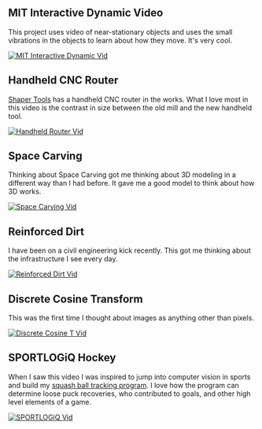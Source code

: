MIT Interactive Dynamic Video
---------------------
This project uses video of near-stationary objects and uses the small vibrations in the objects to learn about how they move. It's very cool.

[![MIT Interactive Dynamic Vid](http://img.youtube.com/vi/4f09VdXex3A/0.jpg)](https://www.youtube.com/watch?v=4f09VdXex3A)

Handheld CNC Router
------------------------------
[Shaper Tools](http://www.shapertools.com/) has a handheld CNC router in the works. What I love most in this video is the contrast in size between the old mill and the new handheld tool.

[![Handheld Router Vid](http://img.youtube.com/vi/q8GFpSCK6Jk/0.jpg)](https://www.youtube.com/watch?v=q8GFpSCK6Jk)

Space Carving
-------------------
Thinking about Space Carving got me thinking about 3D modeling in a different way than I had before. It gave me a good model to think about how 3D works.

[![Space Carving Vid](http://img.youtube.com/vi/cGs90KF4oTc/0.jpg)](https://www.youtube.com/watch?v=cGs90KF4oTc)


Reinforced Dirt
---------------------
I have been on a civil engineering kick recently. This got me thinking about the infrastructure I see every day.

[![Reinforced Dirt Vid](http://img.youtube.com/vi/0olpSN6_TCc/0.jpg)](https://www.youtube.com/watch?v=0olpSN6_TCc)


Discrete Cosine Transform
--------------
This was the first time I thought about images as anything other than pixels.

[![Discrete Cosine T Vid](http://img.youtube.com/vi/Q2aEzeMDHMA/0.jpg)](https://www.youtube.com/watch?v=Q2aEzeMDHMA)

SPORTLOGiQ Hockey
---------------------------
When I saw this video I was inspired to jump into computer vision in sports and build my [squash ball tracking program](http://felday.info/projects/2016/08/16/Squash-Ball-Tracking.html). I love how the program can determine loose puck recoveries, who contributed to goals, and other high level elements of a game.

[![SPORTLOGiQ Vid](http://i.imgur.com/WDa56aS.png)](https://vimeo.com/133304995)

